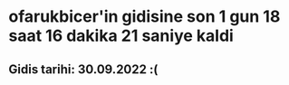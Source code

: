 # ofarukbicer'in gidisine son 1 gun 18 saat 16 dakika 21 saniye kaldi

## Gidis tarihi: 30.09.2022 :(